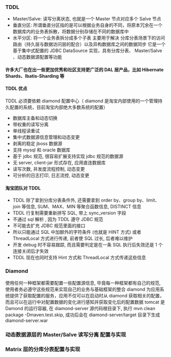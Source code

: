 ### TDDL
- Master/Salve: 读写分离状态, 也就是一个 Master 节点对应多个 Salve 节点
- 垂直分区: 所谓垂直分区指的是可以根据业务自身的不同，将原本冗余在一个数据库内的业务表拆散，将数据分别存储在不同的数据库中
- 水平分区: 将一个业务表拆分成多个子表
主要用于解决 分库分表场景下的访问路由（持久层与数据访问层的配合）以及异构数据库之间的数据同步
它是一个基于集中式配置的 JDBC DataSource 实现，具有分库分表、 Master/Salve 、动态数据源配置等功能

#### 许多大厂也在出一些更加优秀和社区支持更广泛的 DAL 层产品，比如 Hibernate Shards、Ibatis-Sharding 等
#### TDDL 优点
TDDL 必须要依赖 diamond 配置中心（ diamond 是淘宝内部使用的一个管理持久配置的系统，目前淘宝内部绝大多数系统的配置）
- 数据库主备和动态切换
- 带权重的读写分离
- 单线程读重试
- 集中式数据源信息管理和动态变更
- 剥离的稳定 jboss 数据源
- 支持 mysql 和 oracle 数据库
- 基于 jdbc 规范, 很容易扩展支持实现 jdbc 规范的数据源
- 无 server, client-jar 形式存在, 应用直连数据库
- 读写次数, 并发度流程控制, 动态变更
- 可分析的日志打印, 日志流控, 动态变更

#### 淘宝团队对 TDDL
- TDDL 除了拿到分库分表条件外, 还需要拿到 order by、group by、limit、join 等信息, SUM、MAX、MIN 等聚合函数信息, DISTINCT 信息
- TDDL 行复制需要重新拼写 SQL, 带上 sync_version 字段
- 不通过 sql 解析 , 因为 TDDL 遵守 JDBC 规范
- 不可能去扩充 JDBC 规范里面的接口
- 所以只能通过 SQL 中加额外的字符条件 (也就是 HINT 方式) 或者 ThreadLocal 方式进行传递, 前者使 SQL 过长, 后者难以维护
- 开发 debug 时不容易跟踪, 而且需要判定是在一条 SQL 执行后失效还是 1 个连接关闭后才失效
- TDDL 现在也同时支持 Hint 方式和 ThreadLocal 方式传递这些信息

### Diamond
使用任何一种框架都需要配置一些配置源信息, 毕竟每一种框架都有自己的规范, 使用者务必遵守这些规范来实现自己的业务与基础框架的整合
diamond 为应用系统提供了获取配置的服务，应用不仅可以在启动时从 diamond 获取相关的配置，而且可以在运行中对配置数据的变化进行感知并获取变化后的配置数据
tomcat 是 Damond 的运行容器, 在 diamond-server 源代码根目录下, 执行 mvn clean package -Dmaven.test.skip, 
成功后会在 diamond-server/target 目录下生成 diamond-server.war 

### 动态数据源层的 Master/Salve 读写分离 配置与实现
### Matrix 层的分库分表配置与实现
